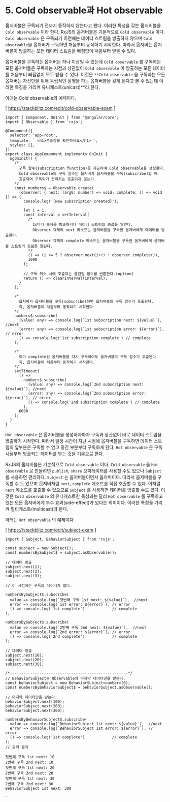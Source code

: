 # 5. Cold observable과 Hot observable

옵저버블은 구독되기 전까지 동작하지 않는다고 했다. 이러한 특성을 갖는 옵저버블을 `Cold observable` 이라 한다. RxJS의 옵저버블은 기본적으로 `Cold observable` 이다. `Cold observable` 은 구독되기 이전에는 데이터 스트림을 방출하지 않으며 `Cold observable`을 옵저버가 구독하면 처음부터 동작하기 시작한다. 따라서 옵저버는 옵저버블이 방출하는 모든 데이터 스트림을 빠짐없이 처음부터 받을 수 있다.

옵저버블을 구독하는 옵저버는 하나 이상일 수 있는데 `Cold observable` 를 구독하는 모든 옵저버들은 구독하는 시점과 상관없이 `Cold observable` 이 방출하는 모든 데이터를 처음부터 빠짐없이 모두 받을 수 있다. 이것은 `**Cold observable` 을 구독하는 모든 옵저버는 자신만을 위해 독립적인 실행을 하는 옵저버블을 갖게 된다고 볼 수 있는데 이러한 특징을 가리켜 유니캐스트(unicast)**라 한다.

아래는 Cold observable의 예제이다.

[ https://stackblitz.com/edit/cold-observable-exam ]

```tsx
import { Component, OnInit } from '@angular/core';
import { Observable } from 'rxjs';

@Component({
  selector: 'app-root',
  template: ` <h1>콘솔창을 확인하세요</h1> `,
  styles: [],
})
export class AppComponent implements OnInit {
  ngOnInit() {
    /*
      구독 함수(subscription function)를 제공하여 Cold observable을 생성한다.
      Cold observable의 구독 함수는 옵저버가 옵저버블을 구독(subscribe)할 때
      호출되며 구독되기 전까지는 호출되지 않는다.
    */
    const numbers$ = Observable.create(
      (observer: { next: (arg0: number) => void; complete: () => void }) => {
        console.log('[New subscription created]');

        let i = 1;
        const interval = setInterval(
          /*
            1s마다 숫자를 방출하거나 데이터 스트림의 종료를 알린다.
            Observer 객체의 next 메소드는 옵저버블을 구독한 옵저버에게 데이터를 방출한다.
            Observer 객체의 complete 메소드는 옵저버블을 구독한 옵저버에게 옵저버블 스트림의 종료를 알린다.
          */
          () => (i <= 5 ? observer.next(i++) : observer.complete()),
          1000
        );

        // 구독 취소 시에 호출되는 클린업 함수를 반환한다.(option)
        return () => clearInterval(interval);
      }
    );

    /*
      옵저버가 옵저버블을 구독(subscribe)하면 옵저버블의 구독 함수가 호출된다.
      즉, 옵저버블이 처음부터 동작하기 시작한다.
    */
    numbers$.subscribe(
      (value: any) => console.log(`1st subscription next: ${value}`), //next
      (error: any) => console.log(`1st subscription error: ${error}`), // error
      () => console.log('1st subscription complete') // complete
    );

    /*
      이미 complete된 옵저버블을 다시 구독하여도 옵저버블의 구독 함수가 호출된다.
      즉, 옵저버블이 처음부터 동작하기 시작한다.
    */
    setTimeout(
      () =>
        numbers$.subscribe(
          (value: any) => console.log(`2nd subscription next: ${value}`), //next
          (error: any) => console.log(`2nd subscription error: ${error}`), // error
          () => console.log('2nd subscription complete') // complete
        ),
      6000
    );
  }
}
```

`Hot observable` 은 옵저버블을 생성하자마자 구독과 상관없이 바로 데이터 스트림을 방출하기 시작한다. 따라서 일정 시간이 지난 시점에 옵저버블을 구독하면 데이터 스트림의 앞부분은 구독할 수 없고 중간 부분부터 구독하게 된다. `Hot observable` 은 구독 시점부터 방출되는 데이터를 받는 것을 기본으로 한다.

RxJS의 옵저버블은 기본적으로 `Cold observable` 이다. `Cold observable` 을 `Hot observable` 로 만들려면 `publish`, `share` 오퍼레이터를 사용할 수도 있으나 `Subject` 를 사용하면 편리하다. `Subject` 는 옵저버블이면서 옵저버이다. 따라서 옵저버블을 구독할 수 도 있으며 옵저버처럼 `next`, `complete` 메소드를 직접 호출할 수 있다. 이처럼 `next` 메소드를 호출할 수 있으므로 `Subject` 를 사용하면 데이터를 방출할 수도 있다. 이것은 `Cold observable` 의 유니캐스트한 특성과는 달리 `Hot observable` 를 구독하고 있는 모든 옵저버에게 부수 효과(side-effect)가 있다는 의미이다. 이러한 특징을 가리켜 멀티캐스트(multicast)라 한다.

아래는 `Hot observable` 의 예제이다

[ https://stackblitz.com/edit/subject-exam ]

```tsx
import { Subject, BehaviorSubject } from 'rxjs';

const subject = new Subject();
const numbersBySubject$ = subject.asObservable();

// 데이터 방출
subject.next(1);
subject.next(2);
subject.next(3);

// 이 시점에는 구독할 데이터가 없다.

numbersBySubject$.subscribe(
  value => console.log(`첫번째 구독 1st next: ${value}`),  //next
  error => console.log(`1st error: ${error}`), // error
  () => console.log('1st complete')            // complete
);

numbersBySubject$.subscribe(
  value => console.log(`2번째 구독 2nd next: ${value}`),  //next
  error => console.log(`2nd error: ${error}`), // error
  () => console.log('2nd complete')            // complete
);

// 데이터 방출
subject.next(10);
subject.next(20);
subject.next(30);

/*----------------------------------------------------*/
// BehaviorSubject는 Observable의 마지막 데이터만을 받는다.
const behaviorSubject = new BehaviorSubject<number>(0);
const numbersByBehaviorSubject$ = behaviorSubject.asObservable();

// 마지막 데이터만을 받는다.
behaviorSubject.next(100);
behaviorSubject.next(200);
behaviorSubject.next(300);

numbersByBehaviorSubject$.subscribe(
  value => console.log(`BehaviorSubject 1st next: ${value}`),  //next
  error => console.log(`BehaviorSubject 1st error: ${error}`), // error
  () => console.log('1st complete')            // complete
);
// 출력 결과

첫번째 구독 1st next: 10
2번째 구독 2nd next: 10
첫번째 구독 1st next: 20
2번째 구독 2nd next: 20
첫번째 구독 1st next: 30
2번째 구독 2nd next: 30
BehaviorSubject 1st next: 300
```

`